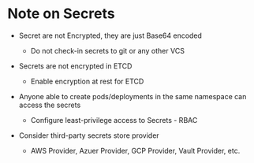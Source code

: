 # Note on Secrets

- Secret are not Encrypted, they are just Base64 encoded
  - Do not check-in secrets to git or any other VCS

- Secrets are not encrypted in ETCD
  - Enable encryption at rest for ETCD

- Anyone able to create pods/deployments in the same namespace can access the secrets
  - Configure least-privilege access to Secrets - RBAC

- Consider third-party secrets store provider
  - AWS Provider, Azuer Provider, GCP Provider, Vault Provider, etc.